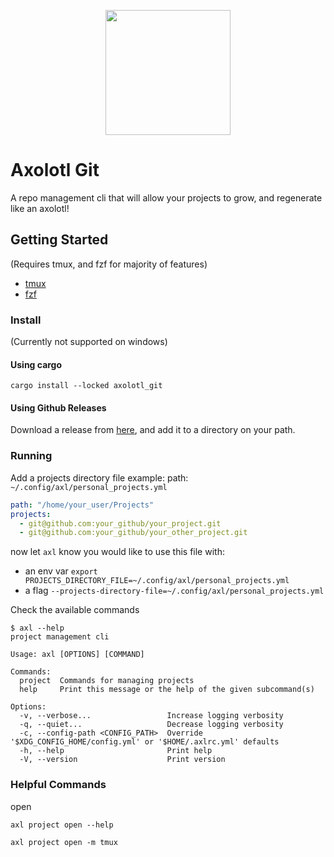 <p align="center">
   <img src="https://github.com/pitoniak32/axolotl_git/assets/84917393/8d0d9970-5ffb-469f-b382-7d0de50cccb9" width="200"/>
</p>

# Axolotl Git

A repo management cli that will allow your projects to grow, and regenerate like an axolotl!

## Getting Started

(Requires tmux, and fzf for majority of features)
- [tmux](https://github.com/tmux/tmux/wiki)
- [fzf](https://github.com/junegunn/fzf?tab=readme-ov-file#installation)

### Install

(Currently not supported on windows)

#### Using cargo
```
cargo install --locked axolotl_git
```

#### Using Github Releases

Download a release from [here](https://github.com/pitoniak32/axolotl_git/releases), and add it to a directory on your path.


### Running

Add a projects directory file
example:
path: `~/.config/axl/personal_projects.yml`
```yml
path: "/home/your_user/Projects"
projects: 
  - git@github.com:your_github/your_project.git
  - git@github.com:your_github/your_other_project.git
```
now let `axl` know you would like to use this file with:
 - an env var `export PROJECTS_DIRECTORY_FILE=~/.config/axl/personal_projects.yml`
 - a flag `--projects-directory-file=~/.config/axl/personal_projects.yml`

Check the available commands
```
$ axl --help
project management cli

Usage: axl [OPTIONS] [COMMAND]

Commands:
  project  Commands for managing projects
  help     Print this message or the help of the given subcommand(s)

Options:
  -v, --verbose...                 Increase logging verbosity
  -q, --quiet...                   Decrease logging verbosity
  -c, --config-path <CONFIG_PATH>  Override '$XDG_CONFIG_HOME/config.yml' or '$HOME/.axlrc.yml' defaults
  -h, --help                       Print help
  -V, --version                    Print version
```

### Helpful Commands
open
```
axl project open --help 
```

```
axl project open -m tmux
```
